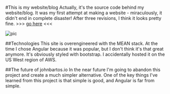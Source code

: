 #This is my website/blog
Actually, it's the source code behind my website/blog. It was my first attempt at making a website - miraculously, it didn't end in complete disaster! After three revisions, I think it looks pretty fine. >>> [go here](http://johnbartos.io) <<<


![pic](https://i.imgur.com/cnrdVQx.png)


##Technologies
This site is overengineered with the MEAN stack. At the time I chose Angular because it was popular, but I don't think it's that great anymore. It's obviously styled with bootstrap. I accidentally hosted it on the US West region of AWS. 


##The future of johnbartos.io
In the near future I'm going to abandon this project and create a much simpler alternative. One of the key things I've learned from this project is that simple is good, and Angular is far from simple.

